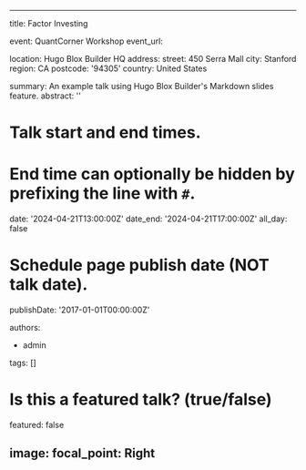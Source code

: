 
---
title: Factor Investing

event: QuantCorner Workshop
event_url: 

location: Hugo Blox Builder HQ
address:
  street: 450 Serra Mall
  city: Stanford
  region: CA
  postcode: '94305'
  country: United States

summary: An example talk using Hugo Blox Builder's Markdown slides feature.
abstract: ''

# Talk start and end times.
#   End time can optionally be hidden by prefixing the line with `#`.
date: '2024-04-21T13:00:00Z'
date_end: '2024-04-21T17:00:00Z'
all_day: false

# Schedule page publish date (NOT talk date).
publishDate: '2017-01-01T00:00:00Z'

authors:
  - admin

tags: []

# Is this a featured talk? (true/false)
featured: false

image:
  focal_point: Right
---
